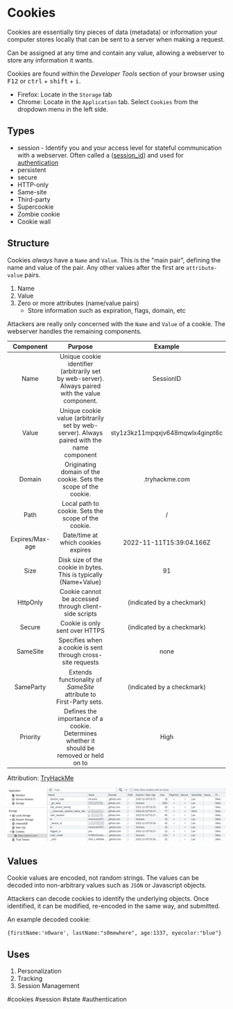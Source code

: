 # Cookies
Cookies are essentially tiny pieces of data (metadata) or information your computer stores locally that can be sent to a server when making a request. 

Can be assigned at any time and contain any value, allowing a webserver to store any information it wants. 

Cookies are found within the *Developer Tools* section of your browser using <kbd>F12</kbd> or <kbd>ctrl</kbd> + <kbd>shift</kbd> + <kbd>i</kbd>. 
- Firefox: Locate in the `Storage` tab
- Chrome: Locate in the `Application` tab. Select `Cookies` from the dropdown menu in the left side.

## Types
- session - Identify you and your access level for stateful communication with a webserver. Often called a  ([session_id](session_id.md)) and used for [authentication](../authentication.md)
- persistent
- secure
- HTTP-only
- Same-site
- Third-party
- Supercookie
- Zombie cookie
- Cookie wall

## Structure
Cookies *always* have a `Name` and `Value`. This is the "main pair", defining the name and value of the pair. Any other values after the first are `attribute-value` pairs. 

1. Name
2. Value
3. Zero or more attributes (name/value pairs)
	- Store information such as expiration, flags, domain, etc

Attackers are really only concerned with the `Name` and `Value` of a cookie. The webserver handles the remaining components. 

| Component | Purpose | Example |
| :-: | :-: | :-: | 
| Name | Unique cookie identifier (arbitrarily set by web-server). Always paired with the value component. | SessionID | 
| Value | Unique cookie value (arbitrarily set by web-server). Always paired with the name component | sty1z3kz11mpqxjv648mqwlx4ginpt6c |
| Domain | Originating domain of the cookie. Sets the scope of the cookie. |.tryhackme.com |
| Path | Local path to cookie. Sets the scope of the cookie. | / |
| Expires/Max-age | Date/time at which cookies expires | 2022-11-11T15:39:04.166Z |
| Size | Disk size of the cookie in bytes. This is typically {Name+Value} | 91 |
| HttpOnly | Cookie cannot be accessed through client-side scripts | (indicated by a checkmark) |
| Secure | Cookie is only sent over HTTPS | (indicated by a checkmark) |
| SameSite | Specifies when a cookie is sent through cross-site requests | none |
| SameParty | Extends functionality of _SameSite_ attribute to First-Party sets. | (indicated by a checkmark) |
| Priority | Defines the importance of a cookie. Determines whether it should be removed or held on to | High |

Attribution: [TryHackMe](https://tryhackme.com)

![Cookies in a Browser](../concepts_photos/Cookie-In-Browser.png)

## Values
Cookie values are encoded, not random strings. The values can be decoded into non-arbitrary values such as `JSON` or Javascript objects. 

Attackers can decode cookies to identify the underlying objects. Once identified, it can be modified, re-encoded in the same way, and submitted. 

An example decoded cookie:
```
{firstName:'n0ware', lastName:"s0mewhere", age:1337, eyecolor:"blue"}
```

## Uses

1. Personalization
2. Tracking
3. Session Management

#cookies #session #state #authentication 